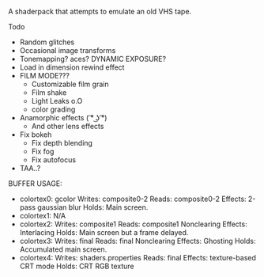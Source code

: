 A shaderpack that attempts to emulate an old VHS tape.

Todo
- Random glitches
- Occasional image transforms
- Tonemapping? aces? DYNAMIC EXPOSURE?
- Load in dimension rewind effect
- FILM MODE???
    - Customizable film grain
    - Film shake
    - Light Leaks o.O
    - color grading
- Anamorphic effects ( ͡° ͜ʖ ͡°)
    - And other lens effects
- Fix bokeh
    - Fix depth blending
    - Fix fog
    - Fix autofocus
- TAA..?


BUFFER USAGE:
- colortex0: gcolor
    Writes: composite0-2
    Reads: composite0-2
    Effects: 2-pass gaussian blur
    Holds: Main screen.
- colortex1:
    N/A
- colortex2:
    Writes: composite1
    Reads: composite1
    Nonclearing
    Effects: Interlacing
    Holds: Main screen but a frame delayed.
- colortex3:
    Writes: final
    Reads: final
    Nonclearing
    Effects: Ghosting
    Holds: Accumulated main screen.
- colortex4:
    Writes: shaders.properties
    Reads: final
    Effects: texture-based CRT mode
    Holds: CRT RGB texture